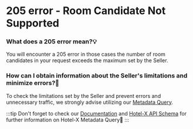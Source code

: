 ﻿---
sidebar_position: 10
---

# 205 error - Room Candidate Not Supported

### What does a 205 error mean?💡
You will encounter a 205 error in those cases the number of room candidates in your request exceeds the maximum set by the Seller.

### How can I obtain information about the Seller's limitations and minimize errors?🚫
To check the limitations set by the Seller and prevent errors and unnecessary traffic, we strongly advise utilizing our [Metadata Query](/docs/apis/for-buyers/hotel-x-pull-buyers-api/content/metadata).
 
:::tip
Don't forget to check our [Documentation](/docs/apis/for-buyers/hotel-x-pull-buyers-api/content/metadata) and [Hotel-X API Schema](https://api.travelgate.com/) for further information on Hotel-X Metadata Query🚀
:::